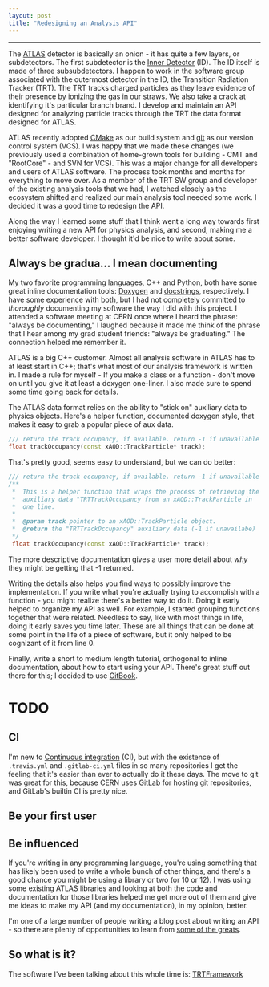 ```yaml
---
layout: post
title: "Redesigning an Analysis API"
---
```

------
The [ATLAS](https://atlas.cern) detector is basically an onion - it
has quite a few layers, or subdetectors. The first subdetector is the
[Inner Detector](https://atlas.cern/discover/detector/inner-detector)
(ID). The ID itself is made of three subsubdetectors. I happen to work
in the software group associated with the outermost detector in the
ID, the Transition Radiation Tracker (TRT). The TRT tracks charged
particles as they leave evidence of their presence by ionizing the gas
in our straws. We also take a crack at identifying it's particular
branch brand. I develop and maintain an API designed for analyzing
particle tracks through the TRT the data format designed for ATLAS.

ATLAS recently adopted [CMake](https://cmake.org/) as our build system
and [git](https://git-scm.com/) as our version control system (VCS). I
was happy that we made these changes (we previously used a combination
of home-grown tools for building - CMT and "RootCore" - and SVN for
VCS). This was a major change for all developers and users of ATLAS
software. The process took months and months for everything to move
over. As a member of the TRT SW group and developer of the existing
analysis tools that we had, I watched closely as the ecosystem shifted
and realized our main analysis tool needed some work. I decided it was
a good time to redesign the API.

Along the way I learned some stuff that I think went a long way
towards first enjoying writing a new API for physics analysis, and
second, making me a better software developer. I thought it'd be nice
to write about some.

## Always be gradua... I mean documenting

My two favorite programming languages, C++ and Python, both have some
great inline documentation tools:
[Doxygen](http://www.stack.nl/~dimitri/doxygen/) and
[docstrings](https://www.python.org/dev/peps/pep-0257/), respectively.
I have some experience with both, but I had not completely committed
to _thoroughly_ documenting my software the way I did with this
project. I attended a software meeting at CERN once where I heard the
phrase: "always be documenting," I laughed because it made me think of
the phrase that I hear among my grad student friends: "always be
graduating." The connection helped me remember it.

ATLAS is a big C++ customer. Almost all analysis software in ATLAS has
to at least start in C++; that's what most of our analysis framework
is written in. I made a rule for myself - If you make a class or a
function - don't move on until you give it at least a doxygen
one-liner. I also made sure to spend some time going back for details.

The ATLAS data format relies on the ability to "stick on" auxiliary
data to physics objects. Here's a helper function, documented doxygen
style, that makes it easy to grab a popular piece of aux data.

```cpp
/// return the track occupancy, if available. return -1 if unavailable
float trackOccupancy(const xAOD::TrackParticle* track);
```

That's pretty good, seems easy to understand, but we can do better:

```cpp
/// return the track occupancy, if available. return -1 if unavailable
/**
 *  This is a helper function that wraps the process of retrieving the
 *  auxiliary data "TRTTrackOccupancy from an xAOD::TrackParticle in
 *  one line.
 *
 *  @param track pointer to an xAOD::TrackParticle object.
 *  @return the "TRTTrackOccupancy" auxiliary data (-1 if unavailabe)
 */
 float trackOccupancy(const xAOD::TrackParticle* track);
 ```
 
 The more descriptive documentation gives a user more detail about
 _why_ they might be getting that -1 returned.

Writing the details also helps you find ways to possibly improve the
implementation. If you write what you're actually trying to accomplish
with a function - you might realize there's a better way to do
it. Doing it early helped to organize my API as well. For example, I
started grouping functions together that were related. Needless to
say, like with most things in life, doing it early saves you time
later. These are all things that can be done at some point in the life
of a piece of software, but it only helped to be cognizant of it from
line 0.

Finally, write a short to medium length tutorial, orthogonal to inline
documentation, about how to start using your API. There's great stuff
out there for this; I decided to use
[GitBook](https://www.gitbook.com/).

# TODO

## CI

I'm new to [Continuous
integration](https://en.wikipedia.org/wiki/Continuous_integration)
(CI), but with the existence of `.travis.yml` and `.gitlab-ci.yml`
files in so many repositories I get the feeling that it's easier than
ever to actually do it these days. The move to git was great for this,
because CERN uses [GitLab](https://gitlab.com/) for hosting git
repositories, and GitLab's builtin CI is pretty nice.

## Be your first user

## Be influenced

If you're writing in any programming language, you're using something
that has likely been used to write a whole bunch of other things, and
there's a good chance you might be using a library or two (or 10 or
12). I was using some existing ATLAS libraries and looking at both the
code and documentation for those libraries helped me get more out of
them and give me ideas to make my API (and my documentation), in my
opinion, better.

I'm one of a large number of people writing a blog post about writing
an API - so there are plenty of opportunities to learn from [some of
the
greats](https://blog.keras.io/user-experience-design-for-apis.html).

## So what is it?

The software I've been talking about this whole time is:
[TRTFramework](https://gitlab.cern.ch/atlas-trt-software/TRTFramework)

